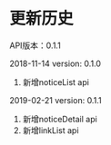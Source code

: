 # 更新历史 #
API版本：0.1.1

2018-11-14 version: 0.1.0
1. 新增noticeList api

2019-02-21 version: 0.1.1
1. 新增noticeDetail api
2. 新增linkList api
